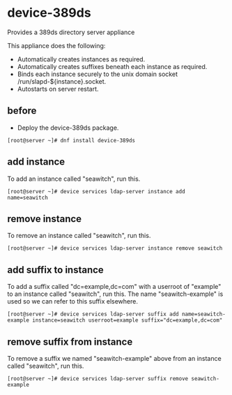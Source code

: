 # device-389ds
Provides a 389ds directory server appliance

This appliance does the following:

- Automatically creates instances as required.
- Automatically creates suffixes beneath each instance as required.
- Binds each instance securely to the unix domain socket /run/slapd-${instance}.socket.
- Autostarts on server restart.

## before

- Deploy the device-389ds package.

```
[root@server ~]# dnf install device-389ds
```

## add instance

To add an instance called "seawitch", run this.

```
[root@server ~]# device services ldap-server instance add name=seawitch
```

## remove instance

To remove an instance called "seawitch", run this.

```
[root@server ~]# device services ldap-server instance remove seawitch 
```

## add suffix to instance

To add a suffix called "dc=example,dc=com" with a userroot of "example" to an instance called "seawitch", run this. The name "seawitch-example" is used so we can refer to this suffix elsewhere.

```
[root@server ~]# device services ldap-server suffix add name=seawitch-example instance=seawitch userroot=example suffix="dc=example,dc=com"
```

## remove suffix from instance

To remove a suffix we named "seawitch-example" above from an instance called "seawitch", run this.

```
[root@server ~]# device services ldap-server suffix remove seawitch-example
```



